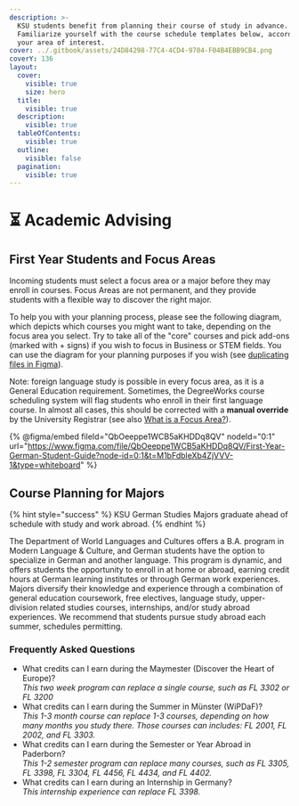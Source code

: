 ```yaml
---
description: >-
  KSU students benefit from planning their course of study in advance.
  Familiarize yourself with the course schedule templates below, according to
  your area of interest.
cover: ../.gitbook/assets/24D84298-77C4-4CD4-9704-F04B4EBB9CB4.png
coverY: 136
layout:
  cover:
    visible: true
    size: hero
  title:
    visible: true
  description:
    visible: true
  tableOfContents:
    visible: true
  outline:
    visible: false
  pagination:
    visible: true
---
```


# ⏳ Academic Advising

## First Year Students and Focus Areas <a href="#block-32fc92124125420490218aa8362baf9a" id="block-32fc92124125420490218aa8362baf9a"></a>

Incoming students must select a focus area or a major before they may enroll in courses. Focus Areas are not permanent, and they provide students with a flexible way to discover the right major.

To help you with your planning process, please see the following diagram, which depicts which courses you might want to take, depending on the focus area you select. Try to take all of the "core" courses and pick add-ons (marked with + signs) if you wish to focus in Business or STEM fields. You can use the diagram for your planning purposes if you wish (see [duplicating files in Figma](https://help.figma.com/hc/en-us/articles/360038511533-Duplicate-or-copy-files)).

Note: foreign language study is possible in every focus area, as it is a General Education requirement. Sometimes, the DegreeWorks course scheduling system will flag students who enroll in their first language course. In almost all cases, this should be corrected with a **manual override** by the University Registrar (see also [What is a Focus Area?](https://advising.kennesaw.edu/college\_advising\_centers/owladvising/focus\_area.php)).

{% @figma/embed fileId="QbOeeppe1WCB5aKHDDq8QV" nodeId="0:1" url="https://www.figma.com/file/QbOeeppe1WCB5aKHDDq8QV/First-Year-German-Student-Guide?node-id=0:1&t=M1bFdbleXb4ZjVVV-1&type=whiteboard" %}

## Course Planning for Majors <a href="#block-ac3845ce363042e4a042ccc3514c65eb" id="block-ac3845ce363042e4a042ccc3514c65eb"></a>

{% hint style="success" %}
KSU German Studies Majors graduate ahead of schedule with study and work abroad.
{% endhint %}

The Department of World Languages and Cultures offers a B.A. program in Modern Language & Culture, and German students have the option to specialize in German and another language. This program is dynamic, and offers students the opportunity to enroll in at home or abroad, earning credit hours at German learning institutes or through German work experiences. Majors diversify their knowledge and experience through a combination of general education coursework, free electives, language study, upper-division related studies courses, internships, and/or study abroad experiences. We recommend that students pursue study abroad each summer, schedules permitting.

### Frequently Asked Questions

* What credits can I earn during the Maymester (Discover the Heart of Europe)?\
  _This two week program can replace a single course, such as FL 3302 or FL 3200_
* What credits can I earn during the Summer in Münster (WiPDaF)?\
  _This 1-3 month course can replace 1-3 courses, depending on how many months you study there. Those courses can includes: FL 2001, FL 2002, and FL 3303._
* What credits can I earn during the Semester or Year Abroad in Paderborn?\
  _This 1-2 semester program can replace many courses, such as FL 3305, FL 3398, FL 3304, FL 4456, FL 4434, and FL 4402._
* What credits can I earn during an Internship in Germany?\
  _This internship experience can replace FL 3398._
